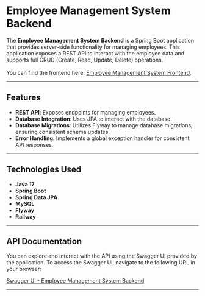 # Employee Management System Backend

The **Employee Management System Backend** is a Spring Boot application that provides server-side functionality for managing employees. This application exposes a REST API to interact with the employee data and supports full CRUD (Create, Read, Update, Delete) operations. <br/><br/>
You can find the frontend here: [Employee Management System Frontend](https://github.com/1GodLess5/employee-management-system-frontend).

---

## Features

- **REST API**: Exposes endpoints for managing employees.
- **Database Integration**: Uses JPA to interact with the database.
- **Database Migrations**: Utilizes Flyway to manage database migrations, ensuring consistent schema updates.
- **Error Handling**: Implements a global exception handler for consistent API responses.

---

## Technologies Used

- **Java 17**
- **Spring Boot**
- **Spring Data JPA**
- **MySQL**
- **Flyway**
- **Railway**

---

## API Documentation

You can explore and interact with the API using the Swagger UI provided by the application. To access the Swagger UI, navigate to the following URL in your browser:

[Swagger UI - Employee Management System Backend](https://ems-web-api-production.up.railway.app/swagger-ui/index.html)


---
